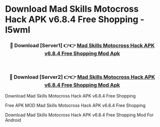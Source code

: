 # Download Mad Skills Motocross Hack APK v6.8.4 Free Shopping - l5wml



<div align="center">
<h3>🔴 Download [Server1] 👉👉 <a href="https://momento.my/?title=Mad_Skills_Motocross_Hack_APK_v6.8.4_Free_Shopping">Mad Skills Motocross Hack APK v6.8.4 Free Shopping Mod Apk</a></h3><br>

<h3>🔴 Download [Server2] 👉👉 <a href="https://momento.my/?title=Mad_Skills_Motocross_Hack_APK_v6.8.4_Free_Shopping">Mad Skills Motocross Hack APK v6.8.4 Free Shopping Mod Apk</a></h3>
</div>



Download Mad Skills Motocross Hack APK v6.8.4 Free Shopping 

Free APK MOD Mad Skills Motocross Hack APK v6.8.4 Free Shopping 

Download Mad Skills Motocross Hack APK v6.8.4 Free Shopping Mod For Android
